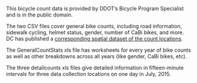 This bicycle count data is provided by DDOT’s Bicycle Program Specialist and is in the public domain.

The two CSV files cover general bike counts, including road information, sidewalk cycling, helmet status, gender, number of CaBi bikes, and more. DC has published a [corresponding spatial dataset of the count locations](http://opendata.dc.gov/datasets/13ced1ecaa9c4354bf774e27fe3c00ab_66).

The GeneralCountStats xls file has worksheets for every year of bike counts as well as other breakdowns across all years (like gender, CaBi bikes, etc).

The three detailcounts xls files give detailed information in fifteen-minute intervals for three data collection locations on one day in July, 2015. 
